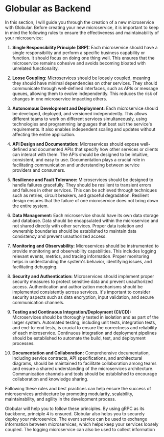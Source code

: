 # Globular as Backend

In this section, I will guide you through the creation of a new microservice with Globular. Before creating your new microservice, it is important to keep in mind the following rules to ensure the effectiveness and maintainability of your microservice:

1. **Single Responsibility Principle (SRP):** Each microservice should have a single responsibility and perform a specific business capability or function. It should focus on doing one thing well. This ensures that the microservice remains cohesive and avoids becoming bloated with unrelated functionality.

2. **Loose Coupling:** Microservices should be loosely coupled, meaning they should have minimal dependencies on other services. They should communicate through well-defined interfaces, such as APIs or message queues, allowing them to evolve independently. This reduces the risk of changes in one microservice impacting others.

3. **Autonomous Development and Deployment:** Each microservice should be developed, deployed, and versioned independently. This allows different teams to work on different services simultaneously, using technologies and programming languages that best suit the service's requirements. It also enables independent scaling and updates without affecting the entire application.

4. **API Design and Documentation:** Microservices should expose well-defined and documented APIs that specify how other services or clients can interact with them. The APIs should be designed to be intuitive, consistent, and easy to use. Documentation plays a crucial role in facilitating communication and understanding between service providers and consumers.

5. **Resilience and Fault Tolerance:** Microservices should be designed to handle failures gracefully. They should be resilient to transient errors and failures in other services. This can be achieved through techniques such as retries, circuit breakers, and graceful degradation. Resilient design ensures that the failure of one microservice does not bring down the entire system.

6. **Data Management:** Each microservice should have its own data storage and database. Data should be encapsulated within the microservice and not shared directly with other services. Proper data isolation and ownership boundaries should be established to maintain data consistency and prevent unauthorized access.

7. **Monitoring and Observability:** Microservices should be instrumented to provide monitoring and observability capabilities. This includes logging relevant events, metrics, and tracing information. Proper monitoring helps in understanding the system's behavior, identifying issues, and facilitating debugging.

8. **Security and Authentication:** Microservices should implement proper security measures to protect sensitive data and prevent unauthorized access. Authentication and authorization mechanisms should be implemented consistently across services. It's important to consider security aspects such as data encryption, input validation, and secure communication channels.

9. **Testing and Continuous Integration/Deployment (CI/CD):** Microservices should be thoroughly tested in isolation and as part of the larger system. Automated testing, including unit tests, integration tests, and end-to-end tests, is crucial to ensure the correctness and reliability of each microservice. Continuous integration and deployment pipelines should be established to automate the build, test, and deployment processes.

10. **Documentation and Collaboration:** Comprehensive documentation, including service contracts, API specifications, and architectural diagrams, should be maintained to facilitate collaboration among teams and ensure a shared understanding of the microservices architecture. Communication channels and tools should be established to encourage collaboration and knowledge sharing.

Following these rules and best practices can help ensure the success of microservices architecture by promoting modularity, scalability, maintainability, and agility in the development process.

Globular will help you to follow these principles. By using gRPC as its backbone, principle 4 is ensured. Globular also helps you to securely deploy your microservice. The event service can be used to exchange information between microservices, which helps keep your services loosely coupled. The logging microservice can also be used to collect information